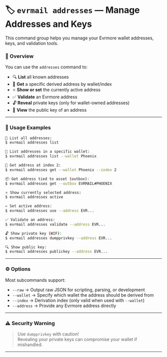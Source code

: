 # 🏷️ `evrmail addresses` — Manage Addresses and Keys

This command group helps you manage your Evrmore wallet addresses, keys, and validation tools.

### 📜 Overview

You can use the `addresses` command to:

- 🔍 **List** all known addresses  
- 🔢 **Get** a specific derived address by wallet/index  
- ⭐ **Show or set** the currently active address  
- ✅ **Validate** an Evrmore address  
- 🔓 **Reveal** private keys (only for wallet-owned addresses)  
- 🔐 **View** the public key of an address  

---

### 🧰 Usage Examples

```bash
📂 List all addresses:
$ evrmail addresses list

📂 List addresses in a specific wallet:
$ evrmail addresses list --wallet Phoenix

🔢 Get address at index 2:
$ evrmail addresses get --wallet Phoenix --index 2

📦 Get address tied to asset (outbox):
$ evrmail addresses get --outbox EVRMAIL#PHOENIX

⭐ Show currently selected address:
$ evrmail addresses active

✍️ Set active address:
$ evrmail addresses use --address EVR...

✅ Validate an address:
$ evrmail addresses validate --address EVR...

🔓 Show private key (WIF):
$ evrmail addresses dumpprivkey --address EVR...

🔍 Show public key:
$ evrmail addresses publickey --address EVR...
```

---

### ⚙️ Options

Most subcommands support:

- `--raw` → Output raw JSON for scripting, parsing, or development
- `--wallet` → Specify which wallet the address should be derived from
- `--index` → Derivation index (only valid when used with `--wallet`)
- `--address` → Provide any Evrmore address directly

---

### ⚠️ Security Warning

> Use `dumpprivkey` with caution!  
> Revealing your private keys can compromise your wallet if mishandled.

---
